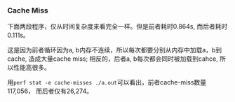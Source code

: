 ### Cache Miss

下面两段程序，仅从时间复杂度来看完全一样。但是前者耗时0.864s, 而后者耗时0.111s。

这是因为前者循环因为a, b内存不连续，所以每次都要分别从内存中加载a，b到cache, 造成大量cache miss; 相反的，后者a, b每次都会同时被加载到cahce, 所以性能高很多。 

用`perf stat -e cache-misses ./a.out`可以看出，前者cache-miss数量117,056， 而后者仅有26,274。
